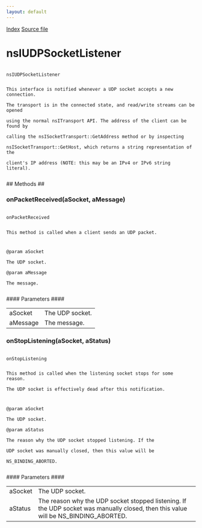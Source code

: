 ```yaml
---
layout: default
---
```

<div id='links'><a href="../index.html">Index</a>
<a href="http://dxr.mozilla.org/mozilla-central/source/netwerk/base/public/nsIUDPSocket.idl">Source file</a>
</div>

# nsIUDPSocketListener #
<code>  
nsIUDPSocketListener  
  
This interface is notified whenever a UDP socket accepts a new connection.  
The transport is in the connected state, and read/write streams can be opened  
using the normal nsITransport API.  The address of the client can be found by  
calling the nsISocketTransport::GetAddress method or by inspecting  
nsISocketTransport::GetHost, which returns a string representation of the  
client's IP address (NOTE: this may be an IPv4 or IPv6 string literal).  
  
</code>
## Methods ##

### onPacketReceived(aSocket, aMessage) ###
<code>  
onPacketReceived  
  
This method is called when a client sends an UDP packet.  
  
@param aSocket  
       The UDP socket.  
@param aMessage  
       The message.  
  
</code>
#### Parameters ####

<table>

<tr>
<td>aSocket</td>
<td>       The UDP socket.  
</td>
</tr>

<tr>
<td>aMessage</td>
<td>       The message.  
</td>
</tr>

</table>

### onStopListening(aSocket, aStatus) ###
<code>  
onStopListening  
  
This method is called when the listening socket stops for some reason.  
The UDP socket is effectively dead after this notification.  
  
@param aSocket  
       The UDP socket.  
@param aStatus  
       The reason why the UDP socket stopped listening.  If the  
       UDP socket was manually closed, then this value will be  
       NS_BINDING_ABORTED.  
  
</code>
#### Parameters ####

<table>

<tr>
<td>aSocket</td>
<td>       The UDP socket.  
</td>
</tr>

<tr>
<td>aStatus</td>
<td>       The reason why the UDP socket stopped listening.  If the  
       UDP socket was manually closed, then this value will be  
       NS_BINDING_ABORTED.  
</td>
</tr>

</table>
